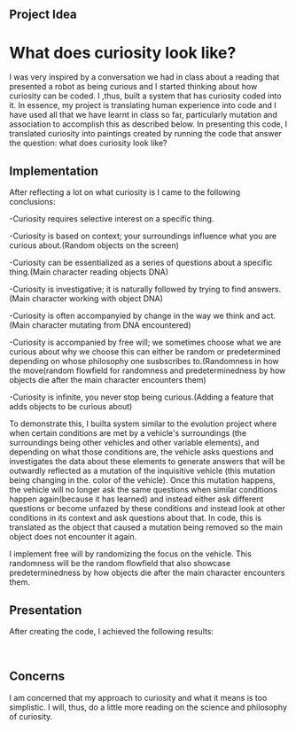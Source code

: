 ## Project Idea

# What does curiosity look like?
I was very inspired by a conversation we had in class about a reading that presented a robot as being curious and I started thinking about how curiosity can be coded. I ,thus, built a system that has curiosity coded into it. In essence, my project is translating human experience into code and I have used all that we have learnt in class so far, particularly mutation and association to accomplish this as described below. In presenting this code, I translated curiosity into paintings created by running the code that answer the question: what does curiosity look like?

## Implementation 

After reflecting a lot on what curiosity is I came to the following conclusions: 

-Curiosity requires selective interest on a specific thing.

-Curiosity is based on context; your surroundings influence what you are curious about.(Random objects on the screen)

-Curiosity can be essentialized as a series of questions about a specific thing.(Main character reading objects DNA)

-Curiosity is investigative; it is naturally followed by trying to find answers.(Main character working with object DNA)

-Curiosity is often accompanyied by change in the way we think and act.(Main character mutating from DNA encountered)

-Curiosity is accompanied by free will; we sometimes choose what we are curious about why we choose this can either be random or predetermined depending on whose philosophy one susbscribes to.(Randomness in how the move(random flowfield for randomness and predeterminedness by how objects die after the main character encounters them)

-Curiosity is infinite, you never stop being curious.(Adding a feature that adds objects to be curious about) 

To demonstrate this, I builta system similar to the evolution project where when certain conditions are met by a vehicle's surroundings (the surroundings being other vehicles and other variable elements), and depending on what those conditions are, the vehicle asks questions and investigates the data about these elements to generate answers that will be outwardly reflected as a mutation of the inquisitive vehicle (this mutation being changing in the. color of the vehicle). Once this mutation happens, the vehicle will no longer ask the same questions when similar conditions happen again(because it has learned) and instead either ask different questions or become unfazed by these conditions and instead look at other conditions in its context and ask questions about that. In code, this is translated as the object that caused a mutation being removed so the main object does not encounter it again.

I implement free will by randomizing the focus on the vehicle. This randomness will be the random flowfield that also showcase predeterminedness by how objects die after the main character encounters them.

## Presentation
After creating the code, I achieved the following results:

![]()
![]()
![]()
![]()
![]()

## Concerns
I am concerned that my approach to curiosity and what it means is too simplistic. I will, thus, do a little more reading on the science and philosophy of curiosity.


